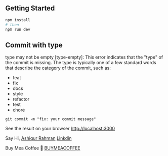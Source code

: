 ## Getting Started

```bash
npm install
# then
npm run dev
```

## Commit with type

type may not be empty [type-empty]: This error indicates that the "type" of the commit is missing. The type is typically one of a few standard words that describe the category of the commit, such as:

- feat
- fix
- docs
- style
- refactor
- test
- chore

```Example
git commit -m "fix: your commit message"
```

See the result on your browser [http://localhost:3000](http://localhost:3000)

Say Hi,
[Ashiqur Rahman](https://iamashiqur.vercel.app/)
[Linkdin](https://www.linkedin.com/in/iamashiqur/)

Buy Mea Coffee 🤩
[BUYMEACOFFEE](https://buymeacoffee.com/iamashiqur)
